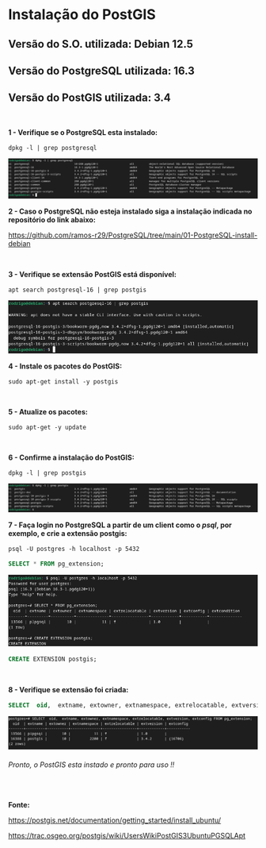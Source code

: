 <h1>Instalação do PostGIS</h1>
<h2>Versão do S.O. utilizada: Debian 12.5</h2>
<h2>Versão do PostgreSQL utilizada: 16.3</h2>
<h2>Versão do PostGIS utilizada: 3.4</h2>

<br>

**1 - Verifique se o PostgreSQL esta instalado:**


```shell
dpkg -l | grep postgresql

```

<img src="https://github.com/ramos-r29/PostGIS/blob/main/01-PostGIS-install/imagens/dpkg_postgresql.png" alt="Saida do comando dpkg">

<br>

**2 - Caso o PostgreSQL não esteja instalado siga a instalação indicada no repositório do link abaixo:**

https://github.com/ramos-r29/PostgreSQL/tree/main/01-PostgreSQL-install-debian

<br>

**3 - Verifique se extensão PostGIS está disponível:**


```shell
apt search postgresql-16 | grep postgis

```

<img src="https://github.com/ramos-r29/PostGIS/blob/main/01-PostGIS-install/imagens/search.png" alt="Saida do comando search">

<br>

**4 - Instale os pacotes do PostGIS:**


```shell
sudo apt-get install -y postgis

```

<br>

**5 - Atualize os pacotes:**


```shell
sudo apt-get -y update

```

<br>

**6 - Confirme a instalação do PostGIS:**


```shell
dpkg -l | grep postgis

```
<img src="https://github.com/ramos-r29/PostGIS/blob/main/01-PostGIS-install/imagens/dpkg_postgis.png" alt="Saida do comando dpkg">

<br>

**7 - Faça login no PostgreSQL a partir de um client como o _psql_, por exemplo, e crie a extensão postgis:**


```shell
psql -U postgres -h localhost -p 5432

```


```sql
SELECT * FROM pg_extension;
```
<img src="https://github.com/ramos-r29/PostGIS/blob/main/01-PostGIS-install/imagens/create.png" alt="Saida do comando create">


```sql
CREATE EXTENSION postgis;

```
<br>

**8 - Verifique se extensão foi criada:**

```sql
SELECT  oid,  extname, extowner, extnamespace, extrelocatable, extversion, extconfig FROM pg_extension;

```

<img src="https://github.com/ramos-r29/PostGIS/blob/main/01-PostGIS-install/imagens/select.png" alt="Saida do comando select">

<h6>Pronto, o PostGIS esta instado e pronto para uso !!</h6>

<br>

**Fonte:**

https://postgis.net/documentation/getting_started/install_ubuntu/

https://trac.osgeo.org/postgis/wiki/UsersWikiPostGIS3UbuntuPGSQLApt
